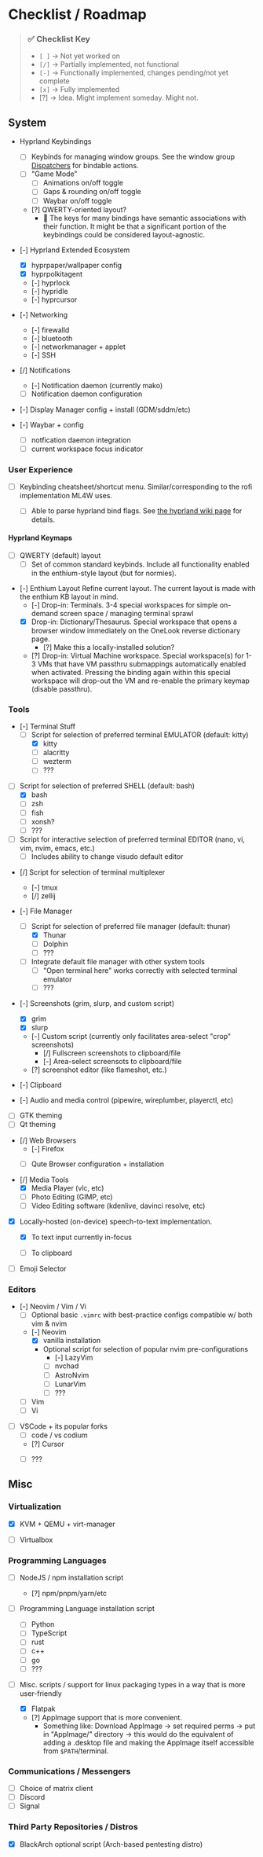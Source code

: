 
# Checklist / Roadmap

> ### ✅ Checklist Key
>
> - `[ ]` -> Not yet worked on
> - `[/]` -> Partially implemented, not functional
> - `[-]` -> Functionally implemented, changes pending/not yet complete
> - `[x]` -> Fully implemented
> - [?] -> Idea. Might implement someday. Might not.
>

## System

- Hyprland Keybindings
    - [ ] Keybinds for managing window groups. See the window group [Dispatchers](https://wiki.hypr.land/Configuring/Dispatchers/#list-of-dispatchers) for bindable actions.
    - [ ] "Game Mode"
      - [ ] Animations on/off toggle
      - [ ] Gaps & rounding on/off toggle
      - [ ] Waybar on/off toggle
    - [?] QWERTY-oriented layout?
      - 🤔 The keys for many bindings have semantic associations with their function. It might be that a significant portion of the keybindings could be considered layout-agnostic.

- [-] Hyprland Extended Ecosystem
    - [x] hyprpaper/wallpaper config
    - [x] hyprpolkitagent
    - [-] hyprlock
    - [-] hypridle
    - [-] hyprcursor

- [-] Networking
    - [-] firewalld
    - [-] bluetooth
    - [-] networkmanager + applet
    - [-] SSH

- [/] Notifications
    - [-] Notification daemon (currently mako)
    - [ ] Notification daemon configuration

- [-] Display Manager config + install (GDM/sddm/etc)

- [-] Waybar + config
  - [ ] notfication daemon integration
  - [ ] current workspace focus indicator

### User Experience

- [ ] Keybinding cheatsheet/shortcut menu. Similar/corresponding to the rofi implementation ML4W uses.
  - [ ] Able to parse hyprland bind flags. See [the hyprland wiki page](https://wiki.hypr.land/Configuring/Binds/#bind-flags) for details.




#### Hyprland Keymaps

- [ ] QWERTY (default) layout
  - [ ] Set of common standard keybinds. Include all functionality enabled in the enthium-style layout (but for normies).

- [-] Enthium Layout
Refine current layout. The current layout is made with the enthium KB layout in mind.
  - [-] Drop-in: Terminals. 3-4 special workspaces for simple on-demand screen space / managing terminal sprawl
  - [x] Drop-in: Dictionary/Thesaurus. Special workspace that opens a browser window immediately on the OneLook reverse dictionary page.
    - [?] Make this a locally-installed solution?
  - [?] Drop-in: Virtual Machine workspace. Special workspace(s) for 1-3 VMs that have VM passthru submappings automatically enabled when activated. Pressing the binding again within this special workspace will drop-out the VM and re-enable the primary keymap (disable passthru).


### Tools
- [-] Terminal Stuff
  - [ ] Script for selection of preferred terminal EMULATOR (default: kitty)
    - [x] kitty
    - [ ] alacritty
    - [ ] wezterm
    - [ ] ???
 - [ ] Script for selection of preferred SHELL (default: bash)
    - [x] bash
    - [ ] zsh
    - [ ] fish
    - [ ] xonsh?
    - [ ] ???
  - [ ] Script for interactive selection of preferred terminal EDITOR (nano, vi, vim, nvim, emacs, etc.)
    - [ ] Includes ability to change visudo default editor
  - [/] Script for selection of terminal multiplexer
    - [-] tmux
    - [/] zellij

- [-] File Manager
  - [ ] Script for selection of preferred file manager (default: thunar)
    - [x] Thunar
    - [ ] Dolphin
    - [ ] ???
  - [ ] Integrate default file manager with other system tools
    - [ ] "Open terminal here" works correctly with selected terminal emulator
    - [ ] ???

- [-] Screenshots (grim, slurp, and custom script)
  - [x] grim
  - [x] slurp
  - [-] Custom script (currently only facilitates area-select "crop" screenshots)
    - [/] Fullscreen screenshots to clipboard/file
    - [-] Area-select screensots to clipboard/file
  - [?] screenshot editor (like flameshot, etc.)
  
- [-] Clipboard
- [-] Audio and media control (pipewire, wireplumber, playerctl, etc)
- [ ] GTK theming
- [ ] Qt theming

- [/] Web Browsers
  - [-] Firefox
  - [ ] Qute Browser configuration + installation


- [/] Media Tools
  - [x] Media Player (vlc, etc)
  - [ ] Photo Editing (GIMP, etc)
  - [ ] Video Editing software (kdenlive, davinci resolve, etc)

- [x] Locally-hosted (on-device) speech-to-text implementation.
  - [x] To text input currently in-focus
  - [ ] To clipboard


- [ ] Emoji Selector

### Editors

- [-] Neovim / Vim / Vi
  - [ ] Optional basic `.vimrc` with best-practice configs compatible w/ both vim & nvim
  - [-] Neovim
    - [x] vanilla installation
    - Optional script for selection of popular nvim pre-configurations
      - [-] LazyVim
      - [ ] nvchad
      - [ ] AstroNvim
      - [ ] LunarVim
      - [ ] ???
  - [ ] Vim
  - [ ] Vi

- [ ] VSCode + its popular forks
  - [ ] code / vs codium
  - [?] Cursor
  - [ ] ???


## Misc


### Virtualization

- [x] KVM + QEMU + virt-manager
- [ ] Virtualbox


### Programming Languages

- [ ] NodeJS / npm installation script
  - [?] npm/pnpm/yarn/etc

- [ ] Programming Language installation script
  - [ ] Python
  - [ ] TypeScript
  - [ ] rust
  - [ ] c++
  - [ ] go
  - [ ] ???

- [ ] Misc. scripts / support for linux packaging types in a way that is more user-friendly
  - [x] Flatpak
  - [?] AppImage support that is more convenient.
    - Something like: Download AppImage -> set required perms -> put in "AppImage/" directory -> this would do the equivalent of adding a .desktop file and making the AppImage itself accessible from `$PATH`/terminal.

### Communications / Messengers

- [ ] Choice of matrix client
- [ ] Discord
- [ ] Signal

### Third Party Repositories / Distros

- [x] BlackArch optional script (Arch-based pentesting distro)
